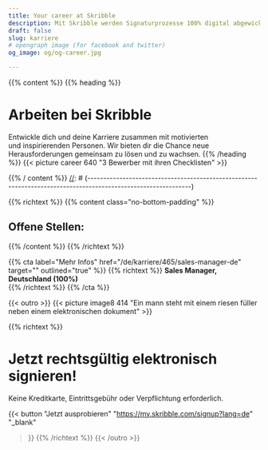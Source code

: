 ```yaml
---
title: Your career at Skribble
description: Mit Skribble werden Signaturprozesse 100% digital abgewickelt, basierend auf der qualifizierten elektronischen Signatur “QES” - die e-Unterschrift, die vor Schweizer und EU Gesetz der handschriftlichen Unterschrift gleichgestellt ist.
draft: false
slug: karriere
# opengraph image (for facebook and twitter)
og_image: og/og-career.jpg

---
```


{{% content %}}
{{% heading %}}
# Arbeiten bei Skribble
Entwickle dich und deine Karriere zusammen mit motivierten <br class="hide-for-mobile">und inspirierenden Personen. Wir bieten dir die Chance neue Herausforderungen gemeinsam zu lösen und zu wachsen.
{{% /heading %}}
{{< picture career 640 "3 Bewerber mit ihren Checklisten" >}}

{{% / content %}}
[//]: # (--------------------------------------------------------------------------------------------------------------)

{{% richtext %}}
{{% content class="no-bottom-padding" %}}
## Offene Stellen:
{{% /content %}}
{{% /richtext %}}

{{% cta
  label="Mehr Infos"
  href="/de/karriere/465/sales-manager-de"
  target=""
  outlined="true"
%}}
{{% richtext %}}
**Sales Manager, Deutschland (100%)**<br>
{{% /richtext %}}
{{% /cta %}}

[//]: # (--------------------------------------------------------------------------------------------------------------)

{{< outro >}}
{{< picture image8 414 "Ein mann steht mit einem riesen füller neben einem elektronischen dokument" >}}

{{% richtext %}}
# Jetzt rechtsgültig elektronisch signieren!
Keine Kreditkarte, Eintrittsgebühr oder Verpflichtung erforderlich.

{{< button
  "Jetzt ausprobieren"
  "https://my.skribble.com/signup?lang=de"
  "_blank"
>}}
{{% /richtext %}}
{{< /outro >}}
